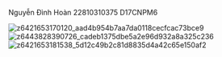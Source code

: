 Nguyễn Đình Hoàn 
22810310375
D17CNPM6

![z6421653170120_aad4b954b7aa7da0118cecfcac73bce9](https://github.com/user-attachments/assets/b4be1388-7930-4997-88c8-06a54a244238)
![z6443828390726_cadeb1375dbe5a2e96d932a8a325c236](https://github.com/user-attachments/assets/afa6bbe0-4b76-42fd-91ed-abb2efc67e59)
![z6421653181538_5d12c49b2c81d8835d4a42c65e150af2](https://github.com/user-attachments/assets/a5b0c117-d57e-4711-857f-47d1edca19ff)
